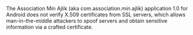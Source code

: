 The Association Min Ajlik (aka com.association.min.ajlik) application 1.0 for Android does not verify X.509 certificates from SSL servers, which allows man-in-the-middle attackers to spoof servers and obtain sensitive information via a crafted certificate.
